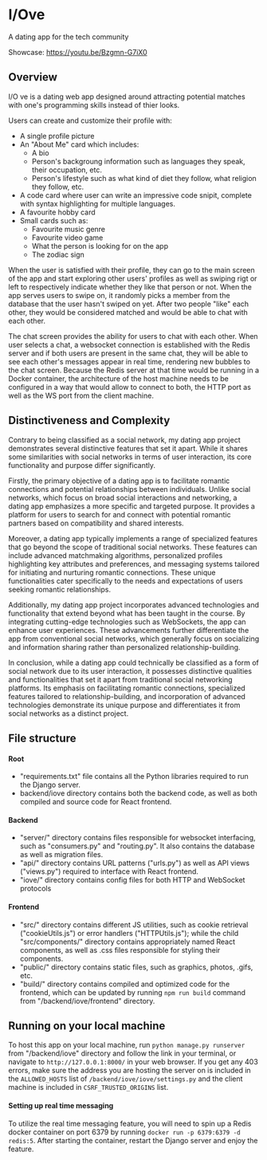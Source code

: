 # I/Ove
A dating app for the tech community

Showcase: https://youtu.be/Bzgmn-G7iX0

## Overview
I/O ve is a dating web app designed around attracting potential matches with one's programming skills instead of thier looks.

Users can create and customize their profile with:
* A single profile picture
* An "About Me" card which includes:
    * A bio
    * Person's backgroung information such as languages they speak, their occupation, etc.
    * Person's lifestyle such as what kind of diet they follow, what religion they follow, etc.
* A code card where user can write an impressive code snipit, complete with syntax highlighting for multiple languages.
* A favourite hobby card
* Small cards such as:
    * Favourite music genre
    * Favourite video game
    * What the person is looking for on the app
    * The zodiac sign

When the user is satisfied with their profile, they can go to the main screen of the app and start exploring other users' profiles as well as swiping rigt or left to respectively indicate whether they like that person or not. 
When the app serves users to swipe on, it randomly picks a member from the database that the user hasn't swiped on yet. 
After two people "like" each other, they would be considered matched and would be able to chat with each other.

The chat screen provides the ability for users to chat with each other. When user selects a chat, a websocket connection is established with the Redis server and if both users are present in the same chat, they will be able to see each other's messages appear in real time, rendering new bubbles to the chat screen.
Because the Redis server at that time would be running in a Docker container, the architecture of the host machine needs to be configured in a way that would allow to connect to both, the HTTP port as well as the WS port from the client machine. 

## Distinctiveness and Complexity
Contrary to being classified as a social network, my dating app project demonstrates several distinctive features that set it apart. While it shares some similarities with social networks in terms of user interaction, its core functionality and purpose differ significantly.

Firstly, the primary objective of a dating app is to facilitate romantic connections and potential relationships between individuals. Unlike social networks, which focus on broad social interactions and networking, a dating app emphasizes a more specific and targeted purpose. It provides a platform for users to search for and connect with potential romantic partners based on compatibility and shared interests.

Moreover, a dating app typically implements a range of specialized features that go beyond the scope of traditional social networks. These features can include advanced matchmaking algorithms, personalized profiles highlighting key attributes and preferences, and messaging systems tailored for initiating and nurturing romantic connections. These unique functionalities cater specifically to the needs and expectations of users seeking romantic relationships.

Additionally, my dating app project incorporates advanced technologies and functionality that extend beyond what has been taught in the course. By integrating cutting-edge technologies such as WebSockets, the app can enhance user experiences. These advancements further differentiate the app from conventional social networks, which generally focus on socializing and information sharing rather than personalized relationship-building.

In conclusion, while a dating app could technically be classified as a form of social network due to its user interaction, it possesses distinctive qualities and functionalities that set it apart from traditional social networking platforms. Its emphasis on facilitating romantic connections, specialized features tailored to relationship-building, and incorporation of advanced technologies demonstrate its unique purpose and differentiates it from social networks as a distinct project.

## File structure
#### Root
* "requirements.txt" file contains all the Python libraries required to run the Django server.
* backend/iove directory contains both the backend code, as well as both compiled and source code for React frontend.
#### Backend
* "server/" directory contains files responsible for websocket interfacing, such as "consumers.py" and "routing.py". It also contains the database as well as migration files.
* "api/" directory contains URL patterns ("urls.py") as well as API views ("views.py") required to interface with React frontend.
* "iove/" directory contains config files for both HTTP and WebSocket protocols

#### Frontend
* "src/" directory contains different JS utilities, such as cookie retrieval ("cookieUtils.js") or error handlers ("HTTPUtils.js"); while the child "src/components/" directory contains appropriately named React components, as well as .css files responsible for styling their components.
* "public/" directory contains static files, such as graphics, photos, .gifs, etc.
* "build/" directory contains compiled and optimized code for the frontend, which can be updated by running ````npm run build```` command from "/backend/iove/frontend" directory.

## Running on your local machine
To host this app on your local machine, run ````python manage.py runserver```` from "/backend/iove" directory and follow the link in your terminal, or navigate to ````http://127.0.0.1:8000/```` in your web browser.
If you get any 403 errors, make sure the address you are hosting the server on is included in the ````ALLOWED_HOSTS```` list of ````/backend/iove/iove/settings.py```` and the client machine is included in ````CSRF_TRUSTED_ORIGINS```` list.

#### Setting up real time messaging
To utilize the real time messaging feature, you will need to spin up a Redis docker container on port 6379 by running ````docker run -p 6379:6379 -d redis:5````. After starting the container, restart the Django server and enjoy the feature.
